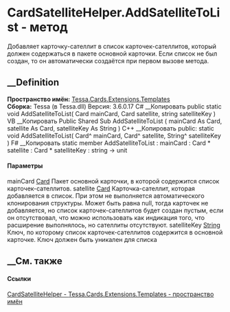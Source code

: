 # CardSatelliteHelper.AddSatelliteToList - метод
Добавляет карточку-сателлит в список карточек-сателлитов, который должен
содержаться в пакете основной карточки. Если список не был создан, то он
автоматически создаётся при первом вызове метода.
## __Definition
 **Пространство имён:**
[Tessa.Cards.Extensions.Templates](N_Tessa_Cards_Extensions_Templates.htm)  
 **Сборка:** Tessa (в Tessa.dll) Версия: 3.6.0.17
C# __Копировать
     public static void AddSatelliteToList(
    	Card mainCard,
    	Card satellite,
    	string satelliteKey
    )
VB __Копировать
     Public Shared Sub AddSatelliteToList ( 
    	mainCard As Card,
    	satellite As Card,
    	satelliteKey As String
    )
C++ __Копировать
     public:
    static void AddSatelliteToList(
    	Card^ mainCard, 
    	Card^ satellite, 
    	String^ satelliteKey
    )
F# __Копировать
     static member AddSatelliteToList : 
            mainCard : Card * 
            satellite : Card * 
            satelliteKey : string -> unit 
#### Параметры
mainCard [Card](T_Tessa_Cards_Card.htm)
    Пакет основной карточки, в которой содержится список карточек-сателлитов.
satellite [Card](T_Tessa_Cards_Card.htm)
     Карточка-сателлит, которая добавляется в список. При этом не выполняется автоматического клонирования структуры. Может быть равна null, тогда карточек не добавляется, но список карточек-сателлитов будет создан пустым, если он отсутствовал, что можно использовать как индикация того, что расширение выполнялось, но сателлиты отсутствуют. 
satelliteKey [String](https://learn.microsoft.com/dotnet/api/system.string)
     Ключ, по которому список карточек-сателлитов содержится в основной карточке. Ключ должен быть уникален для списка 
## __См. также
#### Ссылки
[CardSatelliteHelper -
](T_Tessa_Cards_Extensions_Templates_CardSatelliteHelper.htm)
[Tessa.Cards.Extensions.Templates - пространство
имён](N_Tessa_Cards_Extensions_Templates.htm)
